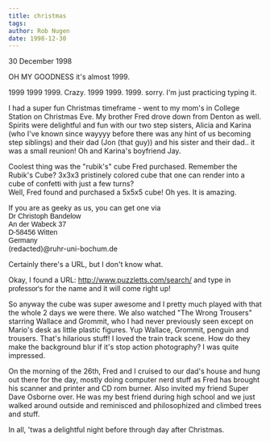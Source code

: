 ```yaml
---
title: christmas
tags: 
author: Rob Nugen
date: 1998-12-30
---
```


<title>Christmas 1998</title>

<p class=date>30 December 1998</p>

<p>OH MY GOODNESS it's almost 1999.

<p>1999 1999 1999. Crazy. 1999 1999. 1999. sorry. I'm just practicing typing it.

<p>I had a super fun Christmas timeframe - went to my mom's in College Station on Christmas Eve. My brother Fred drove down from Denton as well. Spirits were delightful and fun with our two step sisters, Alicia and Karina (who I've known since wayyyy before there was any hint of us becoming step siblings) and their dad (Jon (that guy)) and his sister and their dad.. it was a small reunion! Oh and Karina's boyfriend Jay.

<p>Coolest thing was the "rubik's" cube Fred purchased. Remember the Rubik's Cube? 3x3x3 pristinely colored cube that one can render into a cube of confetti with just a few turns?
<br>Well, Fred found and purchased a 5x5x5 cube! Oh yes. It is amazing.

<p>If you are as geeky as us, you can get one via
<font face="arial">
<br>Dr Christoph Bandelow
<br>An der Wabeck 37
<br>D-58456 Witten
<br>Germany</font>
<br>(redacted)@ruhr-uni-bochum.de

<p>Certainly there's a URL, but I don't know what.

<p>Okay, I found a URL: <a href="http://www.puzzletts.com/search/">http://www.puzzletts.com/search/</a> and type in <font face="arial">professor's</font> for the name and it will come right up!

<p>So anyway the cube was super awesome and I pretty much played with that the whole 2 days we were there. We also watched "The Wrong Trousers" starring Wallace and Grommit, who I had never previously seen except on Mario's desk as little plastic figures. Yup Wallace, Grommit, penguin and trousers. That's hilarious stuff! I loved the train track scene. How do they make the background blur if it's stop action photography? I was quite impressed.

<p>On the morning of the 26th, Fred and I cruised to our dad's house and hung out there for the day, mostly doing computer nerd stuff as Fred has brought his scanner and printer and CD rom burner. Also invited my friend Super Dave Osborne over. He was my best friend during high school and we just walked around outside and reminisced and philosophized and climbed trees and stuff.

<p>In all, 'twas a delightful night before through day after Christmas.
</p>
